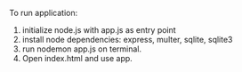 To run application:<br />

1. initialize node.js with app.js as entry point <br />
2. install node dependencies: express, multer, sqlite, sqlite3 <br />
3. run nodemon app.js on terminal.
4. Open index.html and use app. 